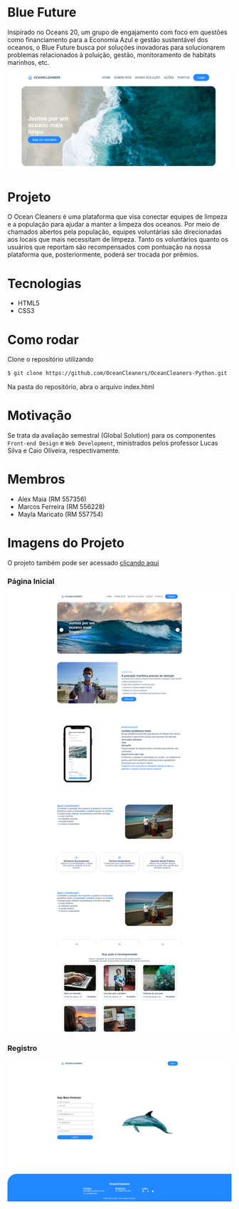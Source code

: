 # Blue Future

Inspirado no Oceans 20, um grupo de engajamento com foco em questões como financiamento para a Economia Azul e gestão sustentável dos oceanos, o Blue Future busca por soluções inovadoras para solucionarem problemas relacionados à poluição, gestão, monitoramento de habitats marinhos, etc.

<p align="center">
  <img src="docs/preview.png" width="800px" />
</p>

# Projeto

O Ocean Cleaners é uma plataforma que visa conectar equipes de limpeza e a população para ajudar a manter a limpeza dos oceanos.
Por meio de chamados abertos pela população, equipes voluntárias são direcionadas aos locais que mais necessitam de limpeza.
Tanto os voluntários quanto os usuários que reportam são recompensados com pontuação na nossa plataforma que, posteriormente, poderá ser trocada por prêmios.

# Tecnologias

- HTML5
- CSS3

# Como rodar

Clone o repositório utilizando

```sh
$ git clone https://github.com/OceanCleaners/OceanCleaners-Python.git
```

Na pasta do repositório, abra o arquivo index.html

# Motivação

Se trata da avaliação semestral (Global Solution) para os componentes `Front-end Design` e `Web Development`, ministrados pelos professor Lucas Silva e Caio Oliveira, respectivamente.

# Membros

- Alex Maia (RM 557356)
- Marcos Ferreira (RM 556228)
- Mayla Maricato (RM 557754)

# Imagens do Projeto
O projeto também pode ser acessado [clicando aqui](https://oceancleaners.github.io/OceanCleaners-Front-End/)

### Página Inicial
<img src="docs/index-preview.png" >

### Registro
<img src="docs/registro-preview.png" >